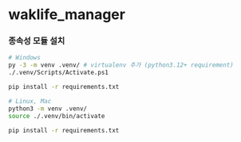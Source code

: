 # waklife_manager

### 종속성 모듈 설치

```sh
# Windows
py -3 -m venv .venv/ # virtualenv 추가 (python3.12+ requirement)
./.venv/Scripts/Activate.ps1

pip install -r requirements.txt

# Linux, Mac
python3 -m venv .venv/
source ./.venv/bin/activate

pip install -r requirements.txt
```
